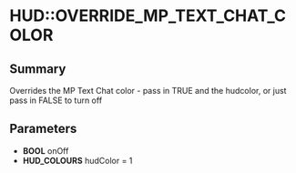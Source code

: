 # HUD::OVERRIDE_MP_TEXT_CHAT_COLOR

## Summary
Overrides the MP Text Chat color - pass in TRUE and the hudcolor, or just pass in FALSE to turn off

## Parameters
* **BOOL** onOff
* **HUD_COLOURS** hudColor = 1